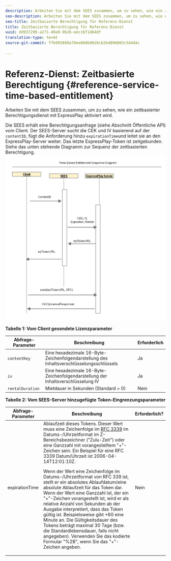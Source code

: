```yaml
---
description: Arbeiten Sie mit dem SEES zusammen, um zu sehen, wie ein zeitbasierter Berechtigungsdienst mit ExpressPlay aktiviert wird.
seo-description: Arbeiten Sie mit dem SEES zusammen, um zu sehen, wie ein zeitbasierter Berechtigungsdienst mit ExpressPlay aktiviert wird.
seo-title: Zeitbasierte Berechtigung für Referenz-Dienst
title: Zeitbasierte Berechtigung für Referenz-Dienst
uuid: dd937299-a271-49a9-9b26-eec16f1484df
translation-type: tm+mt
source-git-commit: ffb993889a78ee068b9028cb2bd896003c5d4d4c

---
```



# Referenz-Dienst: Zeitbasierte Berechtigung {#reference-service-time-based-entitlement}

Arbeiten Sie mit dem SEES zusammen, um zu sehen, wie ein zeitbasierter Berechtigungsdienst mit ExpressPlay aktiviert wird.

Die SEES erhält eine Berechtigungsanfrage (siehe Abschnitt Öffentliche API) vom Client. Der SEES-Server sucht die CEK und IV basierend auf der `contentID`, fügt die Anforderung hinzu `expirationTime`und leitet sie an den ExpressPlay-Server weiter. Das letzte ExpressPlay-Token ist zeitgebunden. Siehe das unten stehende Diagramm zur Sequenz der zeitbasierten Berechtigung. ![](assets/fees-time-based.png)

**Tabelle 1: Vom Client gesendete Lizenzparameter**

| Abfrage-Parameter | Beschreibung | Erforderlich |
|---|---|---|
| `contentKey` | Eine hexadezimale 16-Byte-Zeichenfolgendarstellung des Inhaltsverschlüsselungsschlüssels | Ja |
| `iv` | Eine hexadezimale 16-Byte-Zeichenfolgendarstellung der Inhaltsverschlüsselung IV | Ja |
| `rentalDuration` | Mietdauer in Sekunden (Standard = 0) | Nein |

**Tabelle 2: Vom SEES-Server hinzugefügte Token-Eingrenzungsparameter**

<table id="table_E979FAD7A61A4832A46667301939FAEB">  
 <thead> 
  <tr> 
   <th class="entry"> Abfrage-Parameter </th> 
   <th class="entry"> Beschreibung </th> 
   <th class="entry"> Erforderlich? </th> 
  </tr> 
 </thead>
 <tbody> 
  <tr> 
   <td><span class="codeph"> expirationTime</span> </td> 
   <td>Ablaufzeit dieses Tokens. Dieser Wert muss eine Zeichenfolge im <a href="https://www.ietf.org/rfc/rfc3339.txt" format="html" type="external"> RFC 3339</a> im Datums-/Uhrzeitformat im Z-Bereichsbezeichner ("Zulu-Zeit") oder eine Ganzzahl mit vorangestelltem "+"-Zeichen sein. Ein Beispiel für eine RFC 3339 Datum/Uhrzeit ist <span class="codeph"> 2006-04-14T12:01:10Z</span>. <p>Wenn der Wert eine Zeichenfolge im Datums-/Uhrzeitformat von RFC 339 ist, stellt er ein absolutes Ablaufdatum/eine absolute Ablaufzeit für das Token dar. Wenn der Wert eine Ganzzahl ist, der ein "+"-Zeichen vorangestellt ist, wird er als relative Anzahl von Sekunden ab der Ausgabe interpretiert, dass das Token gültig ist. Beispielsweise gibt <span class="codeph"> +60</span> eine Minute an. Die Gültigkeitsdauer des Tokens beträgt maximal 30 Tage (bzw. die Standardlebensdauer, falls nicht angegeben). Verwenden Sie das kodierte Formular "%2B", wenn Sie das "+"-Zeichen angeben. </p> </td> 
   <td> Nein </td> 
  </tr> 
 </tbody> 
</table>

